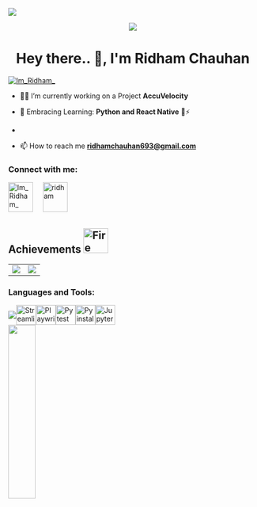 ![](https://visitcount.itsvg.in/api?id=Ridham&label=Profile%20Views&color=1&icon=0&pretty=true)

<div align="center">
    <img src="https://media.giphy.com/media/qgQUggAC3Pfv687qPC/giphy.gif" >
</div>
<h1 align="center">Hey there.. 👋, I'm Ridham Chauhan</h1>

<p align="left"> <a href="https://twitter.com/Im_Ridham_" target="blank"><img src="https://img.shields.io/twitter/follow/Im_Ridham_?logo=twitter&style=for-the-badge" alt="Im_Ridham_" /></a> </p>

- 👨‍💻 I’m currently working on a Project **AccuVelocity**

- 🌱 Embracing Learning: **Python and React Native** 🐍⚡
- 
- 📫 How to reach me **ridhamchauhan693@gmail.com**

<h3 align="left">Connect with me:</h3>

<p align="left">
  <a href="https://twitter.com/Im_Ridham_" target="blank"><img src="https://raw.githubusercontent.com/rahuldkjain/github-profile-readme-generator/master/src/images/icons/Social/twitter.svg" alt="Im_Ridham_" height="60" width="50" /></a> &nbsp; &nbsp;
  <a href="https://www.linkedin.com/in/ridham-chauhan/" target="blank"><img src="https://raw.githubusercontent.com/rahuldkjain/github-profile-readme-generator/master/src/images/icons/Social/linked-in-alt.svg" alt="ridham" height="60" width="50" /></a>
</p>

## Achievements <img src="https://user-images.githubusercontent.com/74038190/216122041-518ac897-8d92-4c6b-9b3f-ca01dcaf38ee.png" alt="Fire" width="50" />
<table>
<tr>
<td ><img src="https://github-production-user-asset-6210df.s3.amazonaws.com/115993280/278853664-0a4d414e-20db-4582-8b44-885def022881.png" width="auto" height="auto" max-width="100%"></td>
<td ><img src="https://github-production-user-asset-6210df.s3.amazonaws.com/115993280/278853707-965fdb14-146e-4b0c-9f36-0930e3491613.png" width="auto" height="auto" max-width="100%"></td>
</tr>
</table>

<h3 align="left">Languages and Tools:</h3>
<p>
 <div style="display: flex; flex-wrap: wrap; align-items: center;">
    <!-- Skill Icons -->
    <div style="display: flex; flex-wrap: wrap;">
        <a href="https://skillicons.dev">
            <img src="https://skillicons.dev/icons?i=react,java,py,git,c,cpp,figma,firebase,aws,django,docker,materialui,mongodb,mysql,tailwind,vite,redux,postman,eclipse,androidstudio,sqlite,angular,linux,idea,github,githubactions,azure,jquery,nodejs,express,bash,stackoverflow,vscode,php,html,css,js,ts,npm,yarn,bootstrap,qt,fastapi,selenium,vercel,styledcomponents,jenkins,sequelize,notion,bots,babel,graphql,latex,kali,svg&perline=11" />
        </a>
    </div>
    <a href="https://streamlit.io">
        <img src="https://streamlit.io/images/brand/streamlit-mark-color.png" alt="Streamlit" width="40" height="40" />
    </a>
    <a href="https://playwright.dev/">
        <img src="https://github.com/rythm01/rythm01/assets/115993280/f7f7e3fe-d06c-4b9e-9094-352fc661e316" alt="Playwright" width="40" height="40" />
    </a>
     <a href="https://docs.pytest.org/en/8.1.x/">
        <img src="https://github.com/rythm01/rythm01/assets/115993280/9675c421-828b-479c-8aea-a24fd222b2bc" alt="Pytest" width="40" height="40" />
     </a>
     <a href="https://pyinstaller.org/en/stable/">
        <img src="https://github.com/rythm01/rythm01/assets/115993280/c05564a5-b298-404c-8b76-8599c215ed80" alt="Pyinstaller" width="40" height="40" />
     </a>
     <a href="https://jupyter.org/">
        <img src="https://github.com/rythm01/rythm01/assets/115993280/fd40fbfb-90a0-45da-a9f1-fc6a7f684a7c" alt="Jupyter Notebook" width="40" height="40" />
     </a>
</div>

<img align="left" width="33%" height="30%" src="https://github-readme-stats.vercel.app/api?username=rythm01&show_icons=true&theme=tokyonight">
